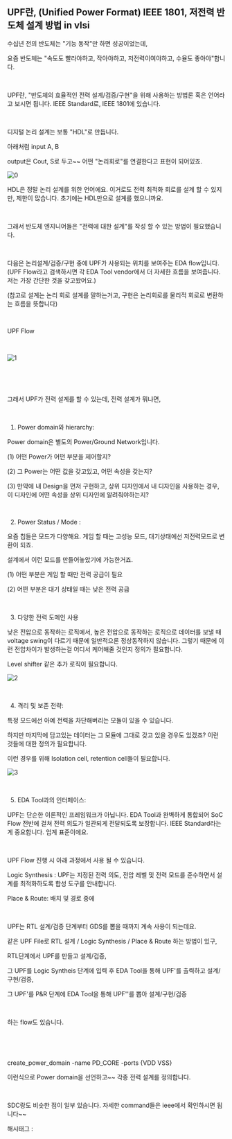 ## UPF란, (Unified Power Format) IEEE 1801, 저전력 반도체 설계 방법 in vlsi

수십년 전의 반도체는 "기능 동작"만 하면 성공이었는데,

요즘 반도체는 "속도도 빨라야하고, 작아야하고, 저전력이여야하고, 수율도 좋아야"합니다.

​

UPF란, "반도체의 효율적인 전력 설계/검증/구현"을 위해 사용하는 방법론 혹은 언어라고 보시면 됩니다. IEEE Standard로, IEEE 1801에 있습니다.

​

디지털 논리 설계는 보통 "HDL"로 만듭니다.

아래처럼 input A, B

output은 Cout, S로 두고~~ 어떤 "논리회로"를 연결한다고 표현이 되어있죠.

![0](./asset/0.png)

HDL은 정말 논리 설계를 위한 언어에요. 이거로도 전력 최적화 회로를 설계 할 수 있지만, 제한이 많습니다. 초기에는 HDL만으로 설계를 했으니까요.

​

그래서 반도체 엔지니어들은 "전력에 대한 설계"를 작성 할 수 있는 방법이 필요했습니다.

​

다음은 논리설계/검증/구현 중에 UPF가 사용되는 위치를 보여주는 EDA flow입니다. (UPF Flow라고 검색하시면 각 EDA Tool vendor에서 더 자세한 흐름을 보여줍니다. 저는 가장 간단한 것을 갖고왔어요.)

(참고로 설계는 논리 회로 설계를 말하는거고, 구현은 논리회로를 물리적 회로로 변환하는 흐름을 뜻합니다)

​

UPF Flow

​

![1](./asset/1.png)

​

​

그래서 UPF가 전력 설계를 할 수 있는데, 전력 설계가 뭐냐면,

​

1. Power domain와 hierarchy:

Power domain은 별도의 Power/Ground Network입니다.

(1) 어떤 Power가 어떤 부분을 제어할지?

(2) 그 Power는 어떤 값을 갖고있고, 어떤 속성을 갖는지?

(3) 만약에 내 Design을 먼저 구현하고, 상위 디자인에서 내 디자인을 사용하는 경우, 이 디자인에 어떤 속성을 상위 디자인에 알려줘야하는지?

​

2. Power Status / Mode :

요즘 칩들은 모드가 다양해요. 게임 할 때는 고성능 모드, 대기상태에선 저전력모드로 변환이 되죠.

설계에서 이런 모드를 만들어놓았기에 가능한거죠.

(1) 어떤 부분은 게임 할 때만 전력 공급이 필요

(2) 어떤 부분은 대기 상태일 때는 낮은 전력 공급

​

3. 다양한 전력 도메인 사용

낮은 전압으로 동작하는 로직에서, 높은 전압으로 동작하는 로직으로 데이터를 보낼 때 voltage swing이 다르기 때문에 일반적으론 정상동작하지 않습니다. 그렇기 때문에 이런 전압차이가 발생하는걸 어디서 케어해줄 것인지 정의가 필요합니다.

Level shifter 같은 추가 로직이 필요합니다.

![2](./asset/2.png)

​

4. 격리 및 보존 전략:

특정 모드에선 아예 전력을 차단해버리는 모듈이 있을 수 있습니다.

하지만 마지막에 담고있는 데이터는 그 모듈에 그대로 갖고 있을 경우도 있겠죠? 이런 것들에 대한 정의가 필요합니다.

이런 경우를 위해 Isolation cell, retention cell들이 필요합니다.

![3](./asset/3.png)

​

5. EDA Tool과의 인터페이스:

UPF는 단순한 이론적인 프레임워크가 아닙니다. EDA Tool과 완벽하게 통합되어 SoC Flow 전반에 걸쳐 전력 의도가 일관되게 전달되도록 보장합니다. IEEE Standard라는게 중요합니다. 업계 표준이에요.

​

UPF Flow 진행 시 아래 과정에서 사용 될 수 있습니다.

Logic Synthesis : UPF는 지정된 전력 의도, 전압 레벨 및 전력 모드를 준수하면서 설계를 최적화하도록 합성 도구를 안내합니다.

Place & Route: 배치 및 경로 중에

​

UPF는 RTL 설계/검증 단계부터 GDS를 뽑을 때까지 계속 사용이 되는데요.

같은 UPF File로 RTL 설계 / Logic Synthesis / Place & Route 하는 방법이 있구,

RTL단계에서 UPF를 만들고 설계/검증,

그 UPF를 Logic Syntheis 단계에 입력 후 EDA Tool을 통해 UPF'를 출력하고 설계/구현/검증,

그 UPF'를 P&R 단계에 EDA Tool을 통해 UPF''를 뽑아 설계/구현/검증

​

하는 flow도 있습니다.

​

​

create_power_domain -name PD_CORE -ports {VDD VSS}

이런식으로 Power domain을 선언하고~~ 각종 전력 설계를 정의합니다.

​

SDC랑도 비슷한 점이 일부 있습니다. 자세한 command들은 ieee에서 확인하시면 됩니다~~

 해시태그 : 